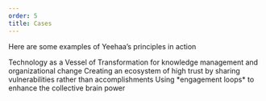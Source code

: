 ```yaml
---
order: 5
title: Cases
---
```


Here are some examples of Yeehaa’s principles in action

<Card title="Intermin">
Technology as a Vessel of Transformation for knowledge management and organizational change
</Card>

<Card title="Superconnectors">
Creating an ecosystem of high trust by sharing vulnerabilities rather than accomplishments
</Card>

<Card title="Rizom">
Using *engagement loops* to enhance the collective brain power
</Card>
